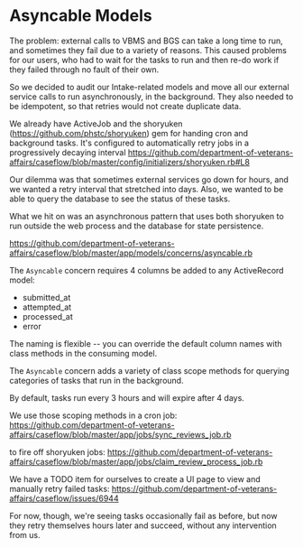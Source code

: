 Asyncable Models
======================

The problem: external calls to VBMS and BGS can take a long time to run, and sometimes they fail due to a variety of reasons. This caused problems for our users, who had to wait for the tasks to run and then re-do work if they failed through no fault of their own.

So we decided to audit our Intake-related models and move all our external service calls to run asynchronously, in the background. They also needed to be idempotent, so that retries would not create duplicate data.

We already have ActiveJob and the shoryuken (https://github.com/phstc/shoryuken) gem for handing cron and background tasks. It's configured to automatically retry jobs in a progressively decaying interval https://github.com/department-of-veterans-affairs/caseflow/blob/master/config/initializers/shoryuken.rb#L8

Our dilemma was that sometimes external services go down for hours, and we wanted a retry interval that stretched into days. Also, we wanted to be able to query the database to see the status of these tasks.

What we hit on was an asynchronous pattern that uses both shoryuken to run outside the web process and the database for state persistence.

https://github.com/department-of-veterans-affairs/caseflow/blob/master/app/models/concerns/asyncable.rb

The `Asyncable` concern requires 4 columns be added to any ActiveRecord model:

* submitted_at
* attempted_at
* processed_at
* error

The naming is flexible -- you can override the default column names with class methods in the consuming model.

The `Asyncable` concern adds a variety of class scope methods for querying categories of tasks that run in the background.

By default, tasks run every 3 hours and will expire after 4 days.

We use those scoping methods in a cron job:
https://github.com/department-of-veterans-affairs/caseflow/blob/master/app/jobs/sync_reviews_job.rb

to fire off shoryuken jobs:
https://github.com/department-of-veterans-affairs/caseflow/blob/master/app/jobs/claim_review_process_job.rb

We have a TODO item for ourselves to create a UI page to view and manually retry failed tasks:
https://github.com/department-of-veterans-affairs/caseflow/issues/6944

For now, though, we're seeing tasks occasionally fail as before, but now they retry themselves hours later and succeed, without any intervention from us.

